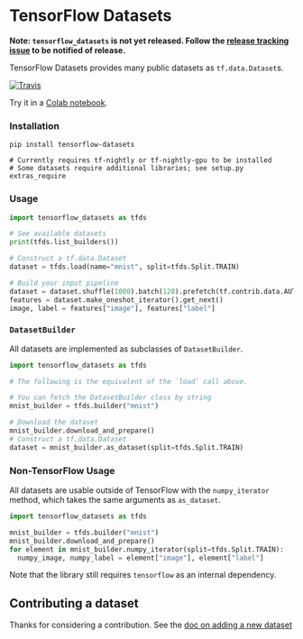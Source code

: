 # TensorFlow Datasets

**Note: `tensorflow_datasets` is not yet released. Follow the [release tracking
issue](https://github.com/tensorflow/datasets/issues/5) to be notified
of release.**

TensorFlow Datasets provides many public datasets as `tf.data.Dataset`s.

[![Travis](https://img.shields.io/travis/tensorflow/datasets.svg)](https://travis-ci.org/tensorflow/datasets)

Try it in a [Colab notebook](https://colab.research.google.com/github/tensorflow/datasets/blob/master/docs/overview.ipynb).

### Installation

```
pip install tensorflow-datasets

# Currently requires tf-nightly or tf-nightly-gpu to be installed
# Some datasets require additional libraries; see setup.py extras_require
```

### Usage

```python
import tensorflow_datasets as tfds

# See available datasets
print(tfds.list_builders())

# Construct a tf.data.Dataset
dataset = tfds.load(name="mnist", split=tfds.Split.TRAIN)

# Build your input pipeline
dataset = dataset.shuffle(1000).batch(128).prefetch(tf.contrib.data.AUTOTUNE)
features = dataset.make_oneshot_iterator().get_next()
image, label = features["image"], features["label"]
```

### `DatasetBuilder`

All datasets are implemented as subclasses of `DatasetBuilder`.

```python
import tensorflow_datasets as tfds

# The following is the equivalent of the `load` call above.

# You can fetch the DatasetBuilder class by string
mnist_builder = tfds.builder("mnist")

# Download the dataset
mnist_builder.download_and_prepare()
# Construct a tf.data.Dataset
dataset = mnist_builder.as_dataset(split=tfds.Split.TRAIN)
```

### Non-TensorFlow Usage

All datasets are usable outside of TensorFlow with the `numpy_iterator`
method, which takes the same arguments as `as_dataset`.

```python
import tensorflow_datasets as tfds

mnist_builder = tfds.builder("mnist")
mnist_builder.download_and_prepare()
for element in mnist_builder.numpy_iterator(split=tfds.Split.TRAIN):
  numpy_image, numpy_label = element["image"], element["label"]
```

Note that the library still requires `tensorflow` as an internal dependency.

## Contributing a dataset

Thanks for considering a contribution. See the
[doc on adding a new dataset](https://github.com/tensorflow/datasets/tree/master/docs/add_dataset.md)
